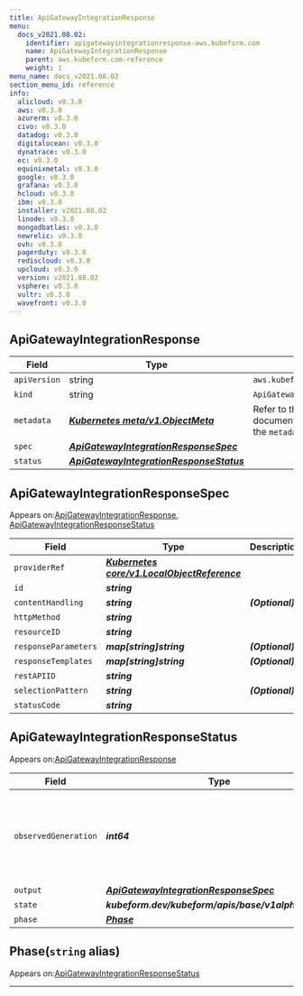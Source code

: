 ```yaml
---
title: ApiGatewayIntegrationResponse
menu:
  docs_v2021.08.02:
    identifier: apigatewayintegrationresponse-aws.kubeform.com
    name: ApiGatewayIntegrationResponse
    parent: aws.kubeform.com-reference
    weight: 1
menu_name: docs_v2021.08.02
section_menu_id: reference
info:
  alicloud: v0.3.0
  aws: v0.3.0
  azurerm: v0.3.0
  civo: v0.3.0
  datadog: v0.3.0
  digitalocean: v0.3.0
  dynatrace: v0.3.0
  ec: v0.3.0
  equinixmetal: v0.3.0
  google: v0.3.0
  grafana: v0.3.0
  hcloud: v0.3.0
  ibm: v0.3.0
  installer: v2021.08.02
  linode: v0.3.0
  mongodbatlas: v0.3.0
  newrelic: v0.3.0
  ovh: v0.3.0
  pagerduty: v0.3.0
  rediscloud: v0.3.0
  upcloud: v0.3.0
  version: v2021.08.02
  vsphere: v0.3.0
  vultr: v0.3.0
  wavefront: v0.3.0
---
```


## ApiGatewayIntegrationResponse
| Field | Type | Description |
| ------ | ----- | ----------- |
| `apiVersion` | string | `aws.kubeform.com/v1alpha1` |
|    `kind` | string | `ApiGatewayIntegrationResponse` |
| `metadata` | ***[Kubernetes meta/v1.ObjectMeta](https://v1-18.docs.kubernetes.io/docs/reference/generated/kubernetes-api/v1.18/#objectmeta-v1-meta)***|Refer to the Kubernetes API documentation for the fields of the `metadata` field.|
| `spec` | ***[ApiGatewayIntegrationResponseSpec](#apigatewayintegrationresponsespec)***||
| `status` | ***[ApiGatewayIntegrationResponseStatus](#apigatewayintegrationresponsestatus)***||
## ApiGatewayIntegrationResponseSpec

Appears on:[ApiGatewayIntegrationResponse](#apigatewayintegrationresponse), [ApiGatewayIntegrationResponseStatus](#apigatewayintegrationresponsestatus)

| Field | Type | Description |
| ------ | ----- | ----------- |
| `providerRef` | ***[Kubernetes core/v1.LocalObjectReference](https://v1-18.docs.kubernetes.io/docs/reference/generated/kubernetes-api/v1.18/#localobjectreference-v1-core)***||
| `id` | ***string***||
| `contentHandling` | ***string***| ***(Optional)*** |
| `httpMethod` | ***string***||
| `resourceID` | ***string***||
| `responseParameters` | ***map[string]string***| ***(Optional)*** |
| `responseTemplates` | ***map[string]string***| ***(Optional)*** |
| `restAPIID` | ***string***||
| `selectionPattern` | ***string***| ***(Optional)*** |
| `statusCode` | ***string***||
## ApiGatewayIntegrationResponseStatus

Appears on:[ApiGatewayIntegrationResponse](#apigatewayintegrationresponse)

| Field | Type | Description |
| ------ | ----- | ----------- |
| `observedGeneration` | ***int64***| ***(Optional)*** Resource generation, which is updated on mutation by the API Server.|
| `output` | ***[ApiGatewayIntegrationResponseSpec](#apigatewayintegrationresponsespec)***| ***(Optional)*** |
| `state` | ***kubeform.dev/kubeform/apis/base/v1alpha1.State***| ***(Optional)*** |
| `phase` | ***[Phase](#phase)***| ***(Optional)*** |
## Phase(`string` alias)

Appears on:[ApiGatewayIntegrationResponseStatus](#apigatewayintegrationresponsestatus)

---
